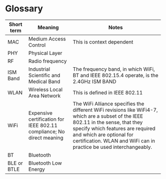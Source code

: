 # Glossary

| Short term  | Meaning | Notes |
| -- | -- | -- |
| MAC | Medium Access Control | This is context dependent |
| PHY | Physical Layer | |
| RF | Radio frequency | |
| ISM Band | Industrial Scientific and Medical Band | The frequency band, in which WiFi, BT and IEEE 802.15.4 operate, is the 2.4GHz ISM BAND |
| WLAN | Wireless Local Area Network | This is defined in IEEE 802.11 |
| WiFi | Expensive certification for IEEE 802.11 compliance; No direct meaning | The WiFi Alliance specifies the different WiFi revisions like WiFi4-7, which are a subset of the IEEE 802.11 in the sense, that they specify which features are required and which are optional for certification. WLAN and WiFi can in practice be used interchangeably. |
| BT | Bluetooth | |
| BLE or BTLE | Bluetooth Low Energy | |
